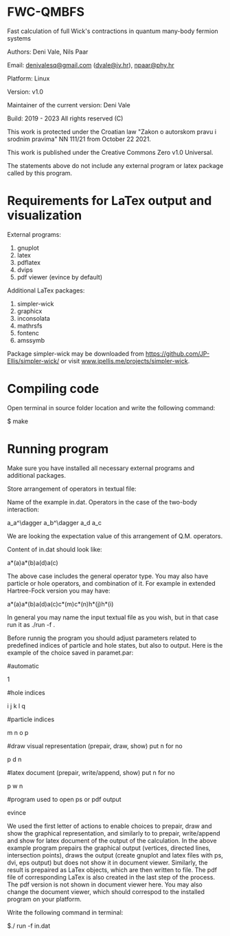# FWC-QMBFS
Fast calculation of full Wick's contractions in quantum many-body fermion systems

Authors: Deni Vale, Nils Paar

Email: denivalesq@gmail.com (dvale@iv.hr), npaar@phy.hr

Platform: Linux

Version: v1.0

Maintainer of the current version: Deni Vale

Build: 2019 - 2023  All rights reserved (C)

This work is protected under the Croatian law "Zakon o autorskom pravu i srodnim pravima" NN 111/21 from October 22 2021.

This work is published under the Creative Commons Zero v1.0 Universal.

The statements above do not include any external program or latex package called by this program.

# Requirements for LaTex output and visualization

External programs: 
1) gnuplot 
2) latex 
3) pdflatex
4) dvips
5) pdf viewer (evince by default) 

Additional LaTex packages: 
1) simpler-wick 
2) graphicx
3) inconsolata
4) mathrsfs
5) fontenc
6) amssymb  

Package simpler-wick may be downloaded from https://github.com/JP-Ellis/simpler-wick/ or visit www.jpellis.me/projects/simpler-wick.

# Compiling code

Open terminal in source folder location and write the following command:

$ make

# Running program

Make sure you have installed all necessary external programs and additional packages.

Store arrangement of operators in textual file:

Name of the example in.dat. Operators in the case of the two-body interaction:

a_a^\dagger a_b^\dagger a_d a_c

We are looking the expectation value of this arrangement of Q.M. operators.

Content of in.dat should look like:

a*(a)a*(b)a(d)a(c)

The above case includes the general operator type. You may also have particle or hole operators, and combination of it. For example in extended Hartree-Fock version you may have:

a*(a)a*(b)a(d)a(c)c*(m)c*(n)h*(j)h*(i)

In general you may name the input textual file as you wish, but in that case run it as ./run -f <name of input file>.

Before runnig the program you should adjust parameters related to predefined indices of particle and hole states, but also to output. Here is the example of the choice saved in paramet.par:

#automatic

1

#hole indices

i j k l q

#particle indices

m n o p

#draw visual representation (prepair, draw, show) put n for no

p d n

#latex document (prepair, write/append, show) put n for no

p w n

#program used to open ps or pdf output

evince

We used the first letter of actions to enable choices to prepair, draw and show the graphical representation, and similarly to to prepair, write/append and show for latex document of the output of the calculation. In the above example program prepairs the graphical output (vertices, directed lines, intersection points), draws the output (create gnuplot and latex files with ps, dvi, eps output) but does not show it in document viewer. Similarly, the result is prepaired as LaTex objects, which are then written to file. The pdf file of corresponding LaTex is also created in the last step of the process. The pdf version is not shown in document viewer here. You may also change the document viewer, which should correspod to the installed program on your platform.
  
  
Write the following command in terminal:

$./ run -f in.dat

